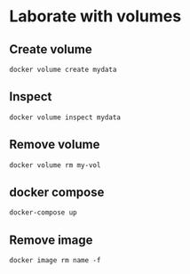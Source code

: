 # Laborate with volumes

## Create volume

`docker volume create mydata`

## Inspect

`docker volume inspect mydata`

## Remove volume

`docker volume rm my-vol`

## docker compose

`docker-compose up`

## Remove image

`docker image rm name -f`

